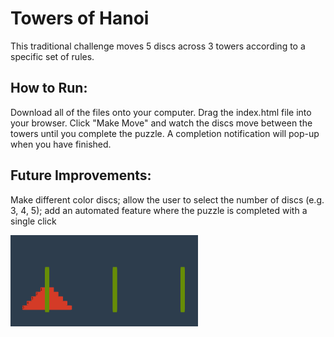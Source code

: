 # Towers of Hanoi
This traditional challenge moves 5 discs across 3 towers according to a specific set of rules.
## How to Run:
Download all of the files onto your computer. Drag the index.html file into your browser. Click "Make Move" and watch the discs move between the towers until you complete the puzzle. A completion notification will pop-up when you have finished.

## Future Improvements:
Make different color discs; allow the user to select the number of discs (e.g. 3, 4, 5); add an automated feature where the puzzle is completed with a single click

<img src="towerimage.png" width='300px'>
